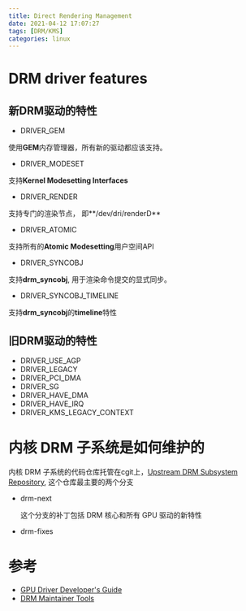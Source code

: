 ```yaml
---
title: Direct Rendering Management
date: 2021-04-12 17:07:27
tags: [DRM/KMS]
categories: linux
---
```


# DRM driver features

## 新DRM驱动的特性

- DRIVER_GEM

使用**GEM**内存管理器，所有新的驱动都应该支持。

- DRIVER_MODESET

支持**Kernel Modesetting Interfaces**

- DRIVER_RENDER

支持专门的渲染节点， 即**/dev/dri/renderD**

- DRIVER_ATOMIC

支持所有的**Atomic Modesetting**用户空间API

- DRIVER_SYNCOBJ

支持**drm_syncobj**, 用于渲染命令提交的显式同步。

- DRIVER_SYNCOBJ_TIMELINE

支持**drm_syncobj**的**timeline**特性

## 旧DRM驱动的特性

- DRIVER_USE_AGP
- DRIVER_LEGACY
- DRIVER_PCI_DMA
- DRIVER_SG
- DRIVER_HAVE_DMA
- DRIVER_HAVE_IRQ
- DRIVER_KMS_LEGACY_CONTEXT

# 内核 DRM 子系统是如何维护的

内核 DRM 子系统的代码仓库托管在cgit上，[Upstream DRM Subsystem Repository](https://cgit.freedesktop.org/drm/drm), 这个仓库最主要的两个分支

- drm-next

    这个分支的补丁包括 DRM 核心和所有 GPU 驱动的新特性

- drm-fixes

# 参考

- [GPU Driver Developer's Guide](https://docs.kernel.org/gpu/index.html)
- [DRM Maintainer Tools](https://drm.pages.freedesktop.org/maintainer-tools/repositories.html)
